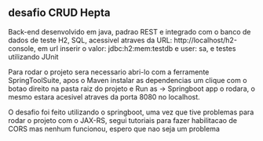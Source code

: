 ## desafio CRUD Hepta

Back-end desenvolvido em java, padrao REST e integrado com o banco de dados de teste H2, SQL, acessivel atraves da URL: http://localhost/h2-console, em url inserir o valor: jdbc:h2:mem:testdb e user: sa, e testes utilizando JUnit

Para rodar o projeto sera necessario abri-lo com a ferramente SpringToolSuite, apos o Maven instalar as dependencias um clique com o botao direito na pasta raiz do projeto e Run as -> Springboot app o rodara, o mesmo estara acesivel atraves da porta 8080 no localhost.

O desafio foi feito utilizando o springboot, uma vez que tive problemas para rodar o projeto com o JAX-RS, segui tutoriais para fazer habilitacao de CORS mas nenhum funcionou, espero que nao seja um problema
